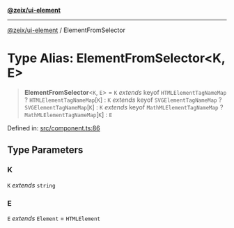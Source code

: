 [**@zeix/ui-element**](../README.md)

***

[@zeix/ui-element](../globals.md) / ElementFromSelector

# Type Alias: ElementFromSelector\<K, E\>

> **ElementFromSelector**\<`K`, `E`\> = `K` *extends* keyof `HTMLElementTagNameMap` ? `HTMLElementTagNameMap`\[`K`\] : `K` *extends* keyof `SVGElementTagNameMap` ? `SVGElementTagNameMap`\[`K`\] : `K` *extends* keyof `MathMLElementTagNameMap` ? `MathMLElementTagNameMap`\[`K`\] : `E`

Defined in: [src/component.ts:86](https://github.com/efflore/ui-element/blob/6f13c4cee43b2a37b146c096e1a255409b73e79b/src/component.ts#L86)

## Type Parameters

### K

`K` *extends* `string`

### E

`E` *extends* `Element` = `HTMLElement`

